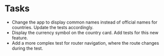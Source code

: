 # Tasks

- Change the app to display common names instead of official names for countries. Update the tests accordingly.
- Display the currency symbol on the country card. Add tests for this new feature.
- Add a more complex test for router navigation, where the route changes during the test.
